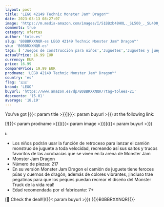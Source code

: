```yaml
---
layout: post
title: 'LEGO 42149 Technic Monster Jam™ Dragon™'
date: 2023-03-13 08:27:07
image: 'https://m.media-amazon.com/images/I/51BBzb48HOL._SL500_._SL400_.jpg'
comments: true
category: ofertas
author: 'tole.es'
slug: 'B0BBRXXNQR-es LEGO 42149 Technic Monster Jam™ Dragon™'
sku: 'B0BBRXXNQR-es'
tags: [ 'Juegos de construcción para niños','Juguetes','Juguetes y juegos','Sets de construcción','lego','🇪🇸', ]
actualPrice: 16.99 EUR
currency: EUR
price: 16.99
comparePrice: 19.99 EUR
prodname: 'LEGO 42149 Technic Monster Jam™ Dragon™'
country: 'es'
flag: '🇪🇸'
brand: 'LEGO'
buyurl: 'https://www.amazon.es/dp/B0BBRXXNQR/?tag=tolees-21'
descuento: '15.01'
average: '18.19'
---
```


You've got [{{< param title >}}]({{< param buyurl >}}) at the following link:

[![{{< param prodname >}}]({{< param image >}})]({{< param buyurl >}})

ℹ️:

- Los niños podrán usar la función de retroceso para lanzar el camión monstruo de juguete a toda velocidad, recreando así sus saltos y trucos favoritos de las acrobacias que se viven en la arena de Monster Jam
- Monster Jam Dragon
- Número de piezas: 217
- En su versión Monster Jam Dragon el camión de juguete tiene feroces púas y cuernos de dragón, además de colores vibrantes, ¡incluso trae pegatinas para que los peques puedan recrear el diseño del Monster Truck de la vida real!
- Edad recomendada por el fabricante: 7+

[🛒 Check the deal!!]({{< param buyurl >}})
{{<world>}}B0BBRXXNQR{{</world>}}
